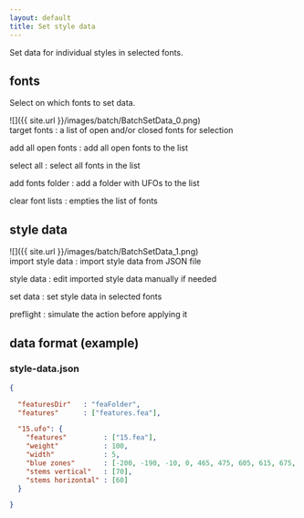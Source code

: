 ```yaml
---
layout: default
title: Set style data
---
```


Set data for individual styles in selected fonts.


fonts
-----

Select on which fonts to set data.

<div class='row'>

<div class='col' markdown='1'>
![]({{ site.url }}/images/batch/BatchSetData_0.png)
</div>

<div class='col' markdown='1'>
target fonts
: a list of open and/or closed fonts for selection

add all open fonts
: add all open fonts to the list

select all
: select all fonts in the list

add fonts folder
: add a folder with UFOs to the list

clear font lists
: empties the list of fonts
</div>

</div>

style data
----------

<div class='row'>

<div class='col' markdown='1'>
![]({{ site.url }}/images/batch/BatchSetData_1.png)
</div>

<div class='col' markdown='1'>
import style data
: import style data from JSON file

style data
: edit imported style data manually if needed

set data
: set style data in selected fonts

preflight
: simulate the action before applying it
</div>

</div>

data format (example)
---------------------

### style-data.json

```json
{

  "featuresDir"   : "feaFolder",
  "features"      : ["features.fea"],

  "15.ufo": {
    "features"         : ["15.fea"],
    "weight"           : 100,
    "width"            : 5,
    "blue zones"       : [-200, -190, -10, 0, 465, 475, 605, 615, 675, 685],
    "stems vertical"   : [70],
    "stems horizontal" : [60]
  }

}
```
